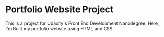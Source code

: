 # Portfolio Website Project
This is a project for Udacity's Front End Development Nanodegree.
Here, I'm Built my portfolio website using HTML and CSS.
